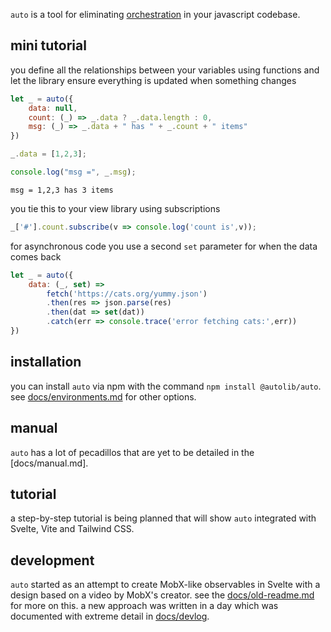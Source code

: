 `auto` is a tool for eliminating [orchestration](docs/orchestration.md) in your
javascript codebase.

## mini tutorial

you define all the relationships between your variables
using functions and let the library ensure everything
is updated when something changes

```js
let _ = auto({
    data: null,
    count: (_) => _.data ? _.data.length : 0,
    msg: (_) => _.data + " has " + _.count + " items"
})

_.data = [1,2,3];

console.log("msg =", _.msg);
```

```
msg = 1,2,3 has 3 items
```

you tie this to your view library using subscriptions

```js
_['#'].count.subscribe(v => console.log('count is',v));
```

for asynchronous code you use a second `set` parameter
for when the data comes back

```js
let _ = auto({
    data: (_, set) => 
        fetch('https://cats.org/yummy.json')
        .then(res => json.parse(res)
        .then(dat => set(dat))
        .catch(err => console.trace('error fetching cats:',err))
})
```

## installation

you can install `auto` via npm with the command
`npm install @autolib/auto`. see [docs/environments.md](docs/enviroments.md)
for other options.

## manual

`auto` has a lot of pecadillos that are yet to be detailed in the [docs/manual.md].

## tutorial

a step-by-step tutorial is being planned that will show `auto` integrated with
Svelte, Vite and Tailwind CSS.

## development

`auto` started as an attempt to create MobX-like observables
in Svelte with a design based on a video by MobX's creator.
see the [docs/old-readme.md](docs/old-readme.md) for more on this.
a new approach was written in a day which was documented with extreme 
detail in [docs/devlog](docs/devlog).
